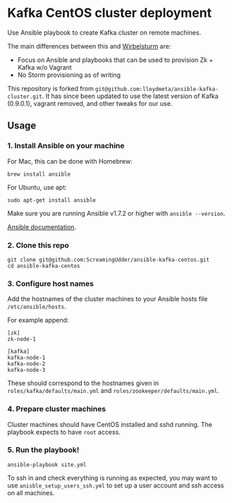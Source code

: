 # Kafka CentOS cluster deployment

Use Ansible playbook to create Kafka cluster on remote machines.

The main differences between this and [Wirbelsturm](https://github.com/miguno/wirbelsturm) are:

- Focus on Ansible and playbooks that can be used to provision Zk + Kafka w/o Vagrant
- No Storm provisioning as of writing

This repository is forked from `git@github.com:lloydmeta/ansible-kafka-cluster.git`. It has since been updated to use the latest version of Kafka (0.9.0.1), vagrant removed, and other tweaks for our use.

## Usage

### 1. Install Ansible on your machine

For Mac, this can be done with Homebrew:
```
brew install ansible
```

For Ubuntu, use apt:
```
sudo apt-get install ansible
```

Make sure you are running Ansible v1.7.2 or higher with `ansible --version`.

[Ansible documentation](http://docs.ansible.com/intro_installation.html).

### 2. Clone this repo

```
git clone git@github.com:ScreamingUdder/ansible-kafka-centos.git
cd ansible-kafka-centos
```

### 3. Configure host names

Add the hostnames of the cluster machines to your Ansible hosts file `/etc/ansible/hosts`.

For example append:
```
[zk]
zk-node-1

[kafka]
kafka-node-1
kafka-node-2
kafka-node-3
```

These should correspond to the hostnames given in `roles/kafka/defaults/main.yml` and `roles/zookeeper/defaults/main.yml`.

### 4. Prepare cluster machines

Cluster machines should have CentOS installed and sshd running. The playbook expects to have `root` access.

### 5. Run the playbook!

```
ansible-playbook site.yml
```

To ssh in and check everything is running as expected, you may want to use `anisble_setup_users_ssh.yml` to set up a user account and ssh access on all machines.

